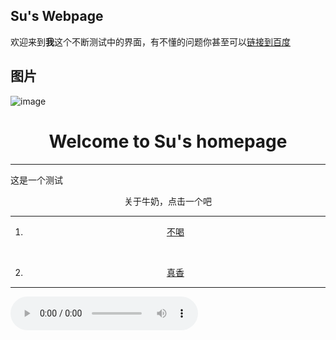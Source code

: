 ## Su's Webpage

欢迎来到**我**这个不断测试中的界面，有不懂的问题你甚至可以[链接到百度](http://www.baidu.com) 
## 图片

![image](https://tse3-mm.cn.bing.net/th/id/OIP.vL1leZsTLIQnETCEjXDGugHaEo?w=287&h=180&c=7&o=5&dpr=1.25&pid=1.7)

<html>
 <head>
  <meta charset="utf-8">
 </head>
 <body>
       <h1><center><b>Welcome to Su's homepage</b></center></h1>
       <hr size="5"  color="green"/> 
  <p class="demo">这是一个测试</p>
   <p class="demo" align="center">关于牛奶，点击一个吧</p>
 <hr size="5"  color="green"/> 
      <ol>
          <li><p class="demo" align="center"><a href="https://baike.baidu.com/item/%E7%89%9B%E5%A5%B6/28828?fr=aladdin" target="_blank">不喝</a></p></li>
          <br/>
          <li><p class="demo" align="center"><a href="http://www.4399.com" target="_blank">真香</a></p></li>
      </ol>  
 <hr size="5"  color="green"/> 
<audio autoplay="autoplay" loop="loop" preload="auto" controls="controls"
            src="http://music.163.com/song/media/outer/url?id=496869422.mp3">       
</audio>

 </body>
</html>
